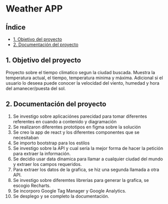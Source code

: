 # Weather APP

## Índice

* [1. Objetivo del proyecto](#1-objetivo-del-proyecto)
* [2. Documentación del proyecto](#2-documentación-del-proyecto)

## 1. Objetivo del proyecto

Proyecto sobre el tiempo climatico segun la ciudad buscada. Muestra la temperatura actual, el tiempo, temperatura minima y máxima. Adicional si el usuario lo deseea puede conocer la velocidad del viento, humedad y hora del amanecer/puesta del sol.

## 2. Documentación del proyecto

1. Se investigo sobre aplicaciónes parecidad para tomar diferentes referentes en cuando a contenido y diagramación
2. Se realizaron diferentes prototipos en figma sobre la solución
3. Se creo la app de react y los diferentes componentes que se necesitaban
4. Se importo bootstrap para los estilos
5. Se investigo sobre la API y cual sería la mejor forma de hacer la petición para extraer la información.
6. Se decidio usar data dinamica para llamar a cualquier ciudad del mundo y extraer los campos requeridos.
7. Para extraer los datos de la grafica, se hiz una segunda llamada a otra API.
8. Se investigo sobre diferemtes librerías para generar la grafica, se escogio Recharts.
9. Se incorporo Google Tag Manager y Google Analytics.
10. Se desplego y se completo la documentación.


